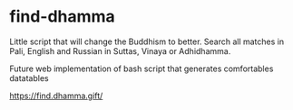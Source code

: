 # find-dhamma
Little script that will change the Buddhism to better.
Search all matches in Pali, English and Russian in Suttas, Vinaya or Adhidhamma.

Future web implementation of bash script that generates comfortables datatables 

https://find.dhamma.gift/
